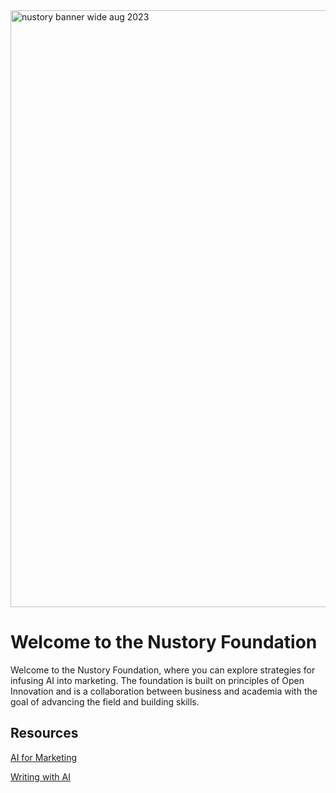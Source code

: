 <img width="955" alt="nustory banner wide aug 2023" src="https://github.com/CagedEther/Nustory/assets/142103717/f69e44ae-0723-41e6-9731-957da2a1f933">

# Welcome to the Nustory Foundation

Welcome to the Nustory Foundation, where you can explore strategies for infusing AI into marketing. The foundation is built on principles of Open Innovation and is a collaboration between business and academia with the goal of advancing the field and building skills. 

## Resources

[AI for Marketing](AI_for_Marketing.md)

[Writing with AI](Writing_With_AI.md)
